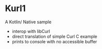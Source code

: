 # Kurl1

A Kotlin/ Native sample

* interop with libCurl
* direct translation of simple Curl C example
* prints to console with no accessible buffer
